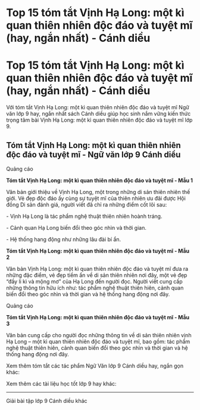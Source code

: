 # Top 15 tóm tắt Vịnh Hạ Long: một kì quan thiên nhiên độc đáo và tuyệt mĩ (hay, ngắn nhất) - Cánh diều

# Top 15 tóm tắt Vịnh Hạ Long: một kì quan thiên nhiên độc đáo và tuyệt mĩ (hay, ngắn nhất) - Cánh diều

Với tóm tắt Vịnh Hạ Long: một kì quan thiên nhiên độc đáo và tuyệt mĩ Ngữ văn lớp 9 hay, ngắn nhất sách Cánh diều giúp học sinh nắm vững kiến thức trọng tâm bài Vịnh Hạ Long: một kì quan thiên nhiên độc đáo và tuyệt mĩ lớp 9.

## Tóm tắt Vịnh Hạ Long: một kì quan thiên nhiên độc đáo và tuyệt mĩ - Ngữ văn lớp 9 Cánh diều

Quảng cáo

**Tóm tắt Vịnh Hạ Long: một kì quan thiên nhiên độc đáo và tuyệt mĩ - Mẫu 1**

Văn bản giới thiệu về Vịnh Hạ Long, một trong những di sản thiên nhiên thế giới. Vẻ đẹp độc đáo ấy cùng sự tuyệt mĩ của thiên nhiên ưu đãi được Hội đồng Di sản đánh giá, người viết đã chỉ ra những điểm cốt lõi sau:

\- Vịnh Hạ Long là tác phẩm nghệ thuật thiên nhiên hoành tráng.

\- Cảnh quan Hạ Long biến đổi theo góc nhìn và thời gian.

\- Hệ thống hang động như những lâu đài bí ẩn.

**Tóm tắt Vịnh Hạ Long: một kì quan thiên nhiên độc đáo và tuyệt mĩ - Mẫu 2**

Văn bản Vịnh Hạ Long: một kì quan thiên nhiên độc đáo và tuyệt mĩ đưa ra những đặc điểm, vẻ đẹp tiềm ẩn về di sản thiên nhiên nơi đây, một vẻ đẹp “đầy li kì và mộng mơ” của Hạ Long đến người đọc. Người viết cung cấp những thông tin hữu ích như: tác phẩm nghệ thuật thiên hiên, cảnh quan biến đổi theo góc nhìn và thời gian và hệ thống hang động nơi đây.

Quảng cáo

**Tóm tắt Vịnh Hạ Long: một kì quan thiên nhiên độc đáo và tuyệt mĩ - Mẫu 3**

Văn bản cung cấp cho người đọc những thông tin về di sản thiên nhiên vịnh Hạ Long – một kì quan thiên nhiên độc đáo và tuyệt mĩ, bao gồm: tác phẩm nghệ thuật thiên hiên, cảnh quan biến đổi theo góc nhìn và thời gian và hệ thống hang động nơi đây.

Xem thêm tóm tắt các tác phẩm Ngữ Văn lớp 9 Cánh diều hay, ngắn gọn khác:

Xem thêm các tài liệu học tốt lớp 9 hay khác:

* * *

Giải bài tập lớp 9 Cánh diều khác
